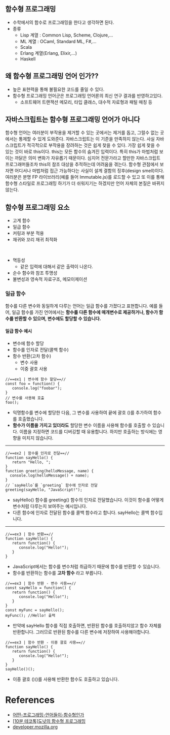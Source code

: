 ## 함수형 프로그래밍
* 수학에서의 함수로 프로그래밍을 한다고 생각하면 된다.
* 종류
  + Lisp 계열 : Common Lisp, Scheme, Clojure,...
  + ML 계열 : OCaml, Standard ML, F#,...
  + Scala
  + Erlang 계열(Erlang, Elixir,...)
  + Haskell

## 왜 함수형 프로그래밍 언어 인가??
* 높은 표현력을 통해 불필요한 코드를 줄일 수 있다.
* 함수형 프로그래밍 언어군은 프로그래밍 언어론의 최신 연구 결과를 반영하고있다.
  + 소프트웨어 트랜잭션 메모리, 타입 클래스, 대수적 자료형과 패털 매칭 등

## 자바스크립트는 함수형 프로그래밍 언어가 아니다
함수형 언어는 여러분이 부작용을 제거할 수 있는 곳에서는 제거를 돕고, 그럴수 없는 곳에서는 통제할 수 있게 도와준다. 자바스크립트는 이 기준을 만족하지 않는다. 사실 자바스크립트가 적극적으로 부작용을 장려하는 것은 쉽게 찾을 수 있다.
가장 쉽게 찾을 수 있는 것이 바로 this이다. this는 모든 함수의 숨겨진 입력이다. 특히 this가 마법처럼 보이는 까닭은 의미 변화가 자유롭기 때문이다. 심지어 전문가라고 할만한 자바스크립트 프로그래머들조차 this의 참조 대상을 추적하는데 어려움을 겪는다. 함수형 관점에서 보자면 어디서나 마법처럼 접근 가능하다는 사실이 설계 결함의 징후(design smell)이다.
여러분은 분명 FP 라이브러리(예를 들어 Immutable.js)를 로드할 수 있고 또 이를 통해 함수형 스타일로 프로그래밍 하기가 더 쉬워지기는 하겠지만 언어 자체의 본질은 바뀌지 않는다.


## 함수형 프로그래밍 요소
* 고계 함수
* 일급 함수
* 커링과 부분 적용
* 재귀와 꼬리 재귀 최적화

<br/>

* 멱등성
  + 같은 입력에 대해서 같은 출력이 나온다.
* 순수 함수와 참조 투명성
* 불변성과 영속적 자료구조, 메모이제이션

### 일급 함수
함수를 다른 변수와 동일하게 다루는 언어는 일급 함수를 가졌다고 표현합니다. 예를 들어, 일급 함수를 가진 언어에서는 __함수를 다른 함수에 매개변수로 제공하거나, 함수가 함수를 반환할 수 있으며, 변수에도 할당할 수 있습니다.__

#### 일급 함수 예시
* 변수에 함수 할당
* 함수를 인자로 전달(콜백 함수)
* 함수 반환(고차 함수)
  + 변수 사용
  + 이중 괄호 사용


```
//==ex1 | 변수에 함수 할당==//
const foo = function() {
   console.log("foobar");
}
// 변수를 사용해 호출
foo();
```

* 익명함수를 변수에 할당한 다음, 그 변수를 사용하여 끝에 괄호 ()를 추가하여 함수를 호출했습니다.
* __함수가 이름을 가지고 있더라도__ 할당한 변수 이름을 사용해 함수를 호출할 수 있습니다. 이름을 지정하면 코드를 디버깅할 때 유용합니다. 하지만 호출하는 방식에는 영향을 미치지 않습니다.

<hr/>

```
//==ex2 | 함수를 인자로 전달==//
function sayHello() {
   return "Hello, ";
}
function greeting(helloMessage, name) {
  console.log(helloMessage() + name);
}
// `sayHello`를 `greeting` 함수에 인자로 전달
greeting(sayHello, "JavaScript!");
```

* sayHello() 함수를 greeting() 함수의 인자로 전달했습니다. 이것이 함수를 어떻게 변수처럼 다루는지 보여주는 예시입니다.
* 다른 함수에 인자로 전달된 함수를 콜백 함수라고 합니다. sayHello는 콜백 함수입니다.

<hr/>

```
//==ex3 | 함수 반환==//
function sayHello() {
   return function() {
      console.log("Hello!");
   }
}
```

* JavaScript에서는 함수를 변수처럼 취급하기 때문에 함수를 반환할 수 있습니다.
* 함수를 반환하는 함수를 __고차 함수__ 라고 부릅니다.

```
//==ex3 | 함수 반환 - 변수 사용==//
const sayHello = function() {
   return function() {
      console.log("Hello!");
   }
}
const myFunc = sayHello();
myFunc(); //Hello! 출력
```

* 만약에 sayHello 함수를 직접 호출하면, 반환된 함수를 호출하지않고 함수 자체를 반환합니다. 그러므로 반환된 함수를 다른 변수에 저장하여 사용해야합니다.

```
//==ex3 | 함수 반환 - 이중 괄호 사용==//
function sayHello() {
   return function() {
      console.log("Hello!");
   }
}
sayHello()();
```

* 이중 괄호 ()()를 사용해 반환한 함수도 호출하고 있습니다.

# References
* [어떤-프로그래밍-언어들이-함수형인가](https://medium.com/@jooyunghan/%EC%96%B4%EB%96%A4-%ED%94%84%EB%A1%9C%EA%B7%B8%EB%9E%98%EB%B0%8D-%EC%96%B8%EC%96%B4%EB%93%A4%EC%9D%B4-%ED%95%A8%EC%88%98%ED%98%95%EC%9D%B8%EA%B0%80-fec1e941c47f)
* [[10분 테코톡]도넛의 함수형 프로그래밍](https://www.youtube.com/watch?v=ii5hnSCE6No)
* [developer.mozilla.org](https://developer.mozilla.org/ko/docs/Glossary/First-class_Function)